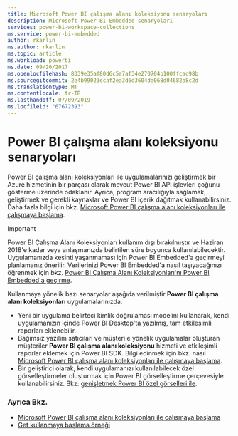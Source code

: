 ```yaml
---
title: Microsoft Power BI çalışma alanı koleksiyonu senaryoları
description: Microsoft Power BI Embedded senaryoları
services: power-bi-workspace-collections
ms.service: power-bi-embedded
author: rkarlin
ms.author: rkarlin
ms.topic: article
ms.workload: powerbi
ms.date: 09/20/2017
ms.openlocfilehash: 8339e35af80d6c5a7af34e270704b100ffcad98b
ms.sourcegitcommit: 2e4b99023ecaf2ea3d6d3604da068d04682a8c2d
ms.translationtype: MT
ms.contentlocale: tr-TR
ms.lasthandoff: 07/09/2019
ms.locfileid: "67672393"
---
```

# <a name="common-power-bi-workspace-collection-scenarios"></a>Power BI çalışma alanı koleksiyonu senaryoları

Power BI çalışma alanı koleksiyonları ile uygulamalarınızı geliştirmek bir Azure hizmetinin bir parçası olarak mevcut Power BI API işlevleri çoğunu gösterme üzerinde odaklanır.  Ayrıca, program aracılığıyla sağlamak, geliştirmek ve gerekli kaynaklar ve Power BI içerik dağıtmak kullanabilirsiniz. Daha fazla bilgi için bkz. [Microsoft Power BI çalışma alanı koleksiyonları ile çalışmaya başlama](get-started.md).

> [!IMPORTANT]
> Power BI Çalışma Alanı Koleksiyonları kullanım dışı bırakılmıştır ve Haziran 2018'e kadar veya anlaşmanızda belirtilen süre boyunca kullanılabilecektir. Uygulamanızda kesinti yaşanmaması için Power BI Embedded'a geçirmeyi planlamanız önerilir. Verilerinizi Power BI Embedded'a nasıl taşıyacağınızı öğrenmek için bkz. [Power BI Çalışma Alanı Koleksiyonları'nı Power BI Embedded'a geçirme](https://powerbi.microsoft.com/documentation/powerbi-developer-migrate-from-powerbi-embedded/).

Kullanmaya yönelik bazı senaryolar aşağıda verilmiştir **Power BI çalışma alanı koleksiyonları** uygulamalarınızda.

* Yeni bir uygulama belirteci kimlik doğrulaması modelini kullanarak, kendi uygulamanızın içinde Power BI Desktop'ta yazılmış, tam etkileşimli raporları eklenebilir.
* Bağımsız yazılım satıcıları ve müşteri e yönelik uygulamalar oluşturan müşteriler **Power BI çalışma alanı koleksiyonu** hizmeti ve etkileşimli raporlar eklemek için Power BI SDK. Bilgi edinmek için bkz. nasıl [Microsoft Power BI çalışma alanı koleksiyonları ile çalışmaya başlama](get-started.md).
* Bir geliştirici olarak, kendi uygulamanızı kullanılabilecek özel görselleştirmeler oluşturmak için Power BI görselleştirme çerçevesiyle kullanabilirsiniz. Bkz: [genişletmek Power BI özel görselleri ile](https://powerbi.microsoft.com/custom-visuals/).

### <a name="see-also"></a>Ayrıca Bkz.

* [Microsoft Power BI çalışma alanı koleksiyonları ile çalışmaya başlama](get-started.md)
* [Get kullanmaya başlama örneği](get-started-sample.md)